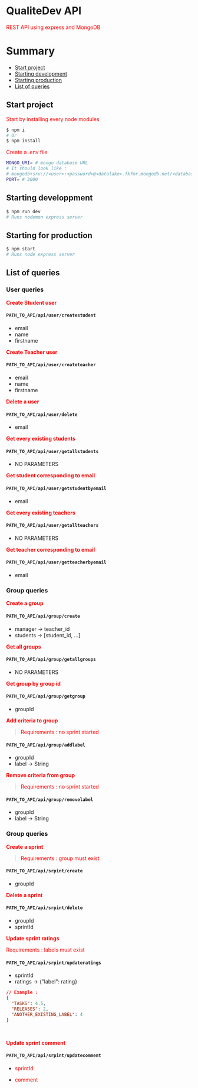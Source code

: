 # QualiteDev API

REST API using express and MongoDB

# Summary

- [Start project](#init)
- [Starting development](#dev)
- [Starting production](#prod)
- [List of queries](#queries)

## Start project <a id="init"/>

Start by installing every node modules

```sh
$ npm i
# Or
$ npm install
```

Create a .env file

```sh
MONGO_URI= # mongo database URL
# It should look like :
# mongodb+srv://<user>:<password>@<datalake>.fkfmr.mongodb.net/<database>?retryWrites=true&w=majority
PORT= # 3000
```

## Starting developpment <a id="dev"/>

```sh
$ npm run dev
# Runs nodemon express server
```

## Starting for production <a id="prod"/>

```sh
$ npm start
# Runs node express server
```

## List of queries <a id="queries"/>

### User queries

**Create Student user**

#### `PATH_TO_API/api/user/createstudent`

- email
- name
- firstname
  <br/>

**Create Teacher user**

#### `PATH_TO_API/api/user/createteacher`

- email
- name
- firstname
  <br/>

**Delete a user**

#### `PATH_TO_API/api/user/delete`

- email
  <br/>

**Get every existing students**

#### `PATH_TO_API/api/user/getallstudents`

- NO PARAMETERS
  <br/>

**Get student corresponding to email**

#### `PATH_TO_API/api/user/getstudentbyemail`

- email
  <br/>

**Get every existing teachers**

#### `PATH_TO_API/api/user/getallteachers`

- NO PARAMETERS
  <br/>

**Get teacher corresponding to email**

#### `PATH_TO_API/api/user/getteacherbyemail`

- email
  <br/>

### Group queries

**Create a group**

#### `PATH_TO_API/api/group/create`

- manager -> teacher_id
- students -> [student_id, ...]
  <br/>

**Get all groups**

#### `PATH_TO_API/api/group/getallgroups`

- NO PARAMETERS
  <br/>

**Get group by group id**

#### `PATH_TO_API/api/group/getgroup`

- groupId
  <br/>

**Add criteria to group**

> Requirements : no sprint started

#### `PATH_TO_API/api/group/addlabel`

- groupId
- label -> String
  <br/>

**Remove criteria from group**

> Requirements : no sprint started

#### `PATH_TO_API/api/group/removelabel`

- groupId
- label -> String
  <br/>

### Group queries

**Create a sprint**

> Requirements : group must exist

#### `PATH_TO_API/api/srpint/create`

- groupId
  <br/>

**Delete a sprint**

#### `PATH_TO_API/api/srpint/delete`

- groupId
- sprintId
  <br/>

**Update sprint ratings**

<style>p{color:red;}</style>
Requirements : labels must exist

#### `PATH_TO_API/api/srpint/updateratings`

- sprintId
- ratings -> {"label": rating}

```json
// Example :
{
  "TASKS": 4.5,
  "RELEASES": 2,
  "ANOTHER_EXISTING_LABEL": 4
}
```

  <br/>

**Update sprint comment**

#### `PATH_TO_API/api/srpint/updatecomment`

- sprintId
- comment

  <br/>
